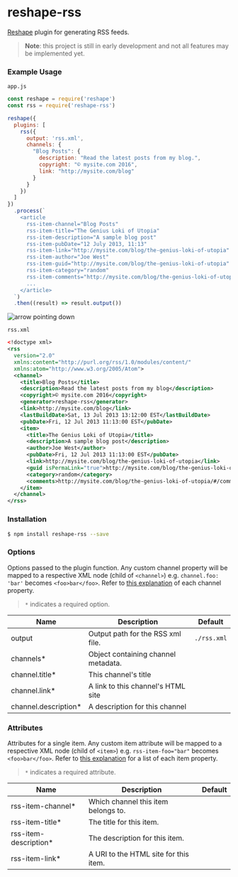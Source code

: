 # reshape-rss

[Reshape](https://github.com/reshape/reshape) plugin for generating RSS feeds.

> **Note**: this project is still in early development and not all features may be implemented yet.

### Example Usage

`app.js`

```js
const reshape = require('reshape')
const rss = require('reshape-rss')

reshape({
  plugins: [
    rss({
      output: 'rss.xml',
      channels: {
        "Blog Posts": {
          description: "Read the latest posts from my blog.",
          copyright: "© mysite.com 2016",
          link: "http://mysite.com/blog"
        }
      }
    })
  ]
})
  .process(`
    <article
      rss-item-channel="Blog Posts"
      rss-item-title="The Genius Loki of Utopia"
      rss-item-description="A sample blog post"
      rss-item-pubDate="12 July 2013, 11:13"
      rss-item-link="http://mysite.com/blog/the-genius-loki-of-utopia"
      rss-item-author="Joe West"
      rss-item-guid="http://mysite.com/blog/the-genius-loki-of-utopia"
      rss-item-category="random"
      rss-item-comments="http://mysite.com/blog/the-genius-loki-of-utopia/#/comments">
      ...
    </article>
  `)
  .then((result) => result.output())
```

![arrow pointing down](http://imgh.us/downarrow_1.png)

`rss.xml`

```xml
<!doctype xml>
<rss
  version="2.0"
  xmlns:content="http://purl.org/rss/1.0/modules/content/"
  xmlns:atom="http://www.w3.org/2005/Atom">
  <channel>
    <title>Blog Posts</title>
    <description>Read the latest posts from my blog</description>
    <copyright>© mysite.com 2016</copyright>
    <generator>reshape-rss</generator>
    <link>http://mysite.com/blog</link>
    <lastBuildDate>Sat, 13 Jul 2013 13:12:00 EST</lastBuildDate>
    <pubDate>Fri, 12 Jul 2013 11:13:00 EST</pubDate>
    <item>
      <title>The Genius Loki of Utopia</title>
      <description>A sample blog post</description>
      <author>Joe West</author>
      <pubDate>Fri, 12 Jul 2013 11:13:00 EST</pubDate>
      <link>http://mysite.com/blog/the-genius-loki-of-utopia</link>
      <guid isPermaLink="true">http://mysite.com/blog/the-genius-loki-of-utopia</guid>
      <category>random</category>
      <comments>http://mysite.com/blog/the-genius-loki-of-utopia/#/comments</comments>
    </item>
  </channel>
</rss>
```

### Installation

```sh
$ npm install reshape-rss --save
```

### Options

Options passed to the plugin function. Any custom channel property will be mapped to a respective XML node (child of `<channel>`) e.g. `channel.foo: 'bar'` becomes `<foo>bar</foo>`.  Refer to [this explanation](http://www.landofcode.com/rss-reference/channel-elements.php) of each channel property.

> `*` indicates a required option.

| Name                 | Description                         | Default     |
| -------------------- | ----------------------------------- | ----------- |
| output               | Output path for the RSS xml file.   | `./rss.xml` |
| channels*            | Object containing channel metadata. |             |
| channel.title*       | This channel's title                |             |
| channel.link*        | A link to this channel's HTML site  |             |
| channel.description* | A description for this channel      |             |

### Attributes

Attributes for a single item. Any custom item attribute will be mapped to a respective XML node (child of `<item>`) e.g. `rss-item-foo="bar"` becomes `<foo>bar</foo>`. Refer to [this explanation](http://www.landofcode.com/rss-reference/item-tag.php) for a list of each item property.

> `*` indicates a required attribute.

| Name                  | Description                           | Default |
| --------------------- | ------------------------------------- | ------- |
| rss-item-channel*     | Which channel this item belongs to.   |         |
| rss-item-title*       | The title for this item.              |         |
| rss-item-description* | The description for this item.        |         |
| rss-item-link*        | A URI to the HTML site for this item. |         |
